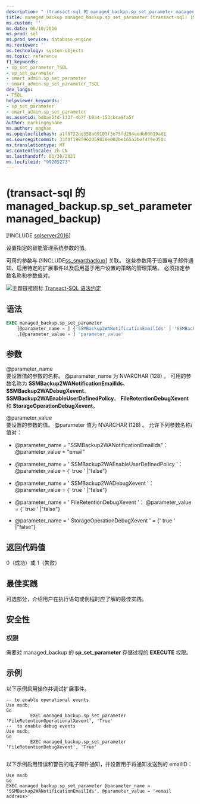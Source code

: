 ```yaml
---
description: " (transact-sql 的 managed_backup.sp_set_parameter managed_backup) "
title: managed_backup managed_backup.sp_set_parameter (transact-sql) |Microsoft Docs
ms.custom: ''
ms.date: 06/10/2016
ms.prod: sql
ms.prod_service: database-engine
ms.reviewer: ''
ms.technology: system-objects
ms.topic: reference
f1_keywords:
- sp_set_parameter_TSQL
- sp_set_parameter
- smart_admin.sp_set_parameter
- smart_admin.sp_set_parameter_TSQL
dev_langs:
- TSQL
helpviewer_keywords:
- sp_set_parameter
- smart_admin.sp_set_parameter
ms.assetid: bd8ae5fd-1337-4b7f-b0a4-153cbca9fa5f
author: markingmyname
ms.author: maghan
ms.openlocfilehash: a1f8722dd358a09103f3e75fd294eedb00019a01
ms.sourcegitcommit: 33f0f190f962059826e002be165a2bef4f9e350c
ms.translationtype: MT
ms.contentlocale: zh-CN
ms.lasthandoff: 01/30/2021
ms.locfileid: "99205273"
---
```

# <a name="managed_backupsp_set_parameter-transact-sql"></a> (transact-sql 的 managed_backup.sp_set_parameter managed_backup) 
[!INCLUDE [sqlserver2016](../../includes/applies-to-version/sqlserver2016.md)]

  设置指定的智能管理系统参数的值。  
  
 可用的参数与 [!INCLUDE[ss_smartbackup](../../includes/ss-smartbackup-md.md)] 关联。 这些参数用于设置电子邮件通知、启用特定的扩展事件以及启用基于用户设置的策略的管理策略。 必须指定参数名称和参数值对。  

  
 ![主题链接图标](../../database-engine/configure-windows/media/topic-link.gif "“主题链接”图标") [Transact-SQL 语法约定](../../t-sql/language-elements/transact-sql-syntax-conventions-transact-sql.md)  
  
## <a name="syntax"></a>语法  
  
```sql  
EXEC managed_backup.sp_set_parameter   
    [@parameter_name = ] {'SSMBackup2WANotificationEmailIds' | 'SSMBackup2WAEnableUserDefinedPolicy' | 'SSMBackup2WADebugXevent' | 'FileRetentionDebugXevent' | 'StorageOperationDebugXevent'}  
    ,[@parameter_value = ] 'parameter_value'  
```  
  
##  <a name="arguments"></a><a name="Arguments"></a> 参数  
 @parameter_name  
 要设置值的参数的名称。 @parameter_name 为 NVARCHAR (128) 。 可用的参数名称为 **SSMBackup2WANotificationEmailIds**、 **SSMBackup2WADebugXevent**、 **SSMBackup2WAEnableUserDefinedPolicy**、 **FileRetentionDebugXevent** 和 **StorageOperationDebugXevent**。  
  
 @parameter_value  
 要设置的参数的值。 @parameter 值为 NVARCHAR (128) 。  允许下列参数名称/值对：  
  
-   @parameter_name = "SSMBackup2WANotificationEmailIds"： @parameter_value  = "email"  
  
-   @parameter_name = ' SSMBackup2WAEnableUserDefinedPolicy '： @parameter_value  = {' true ' |"false"}  
  
-   @parameter_name = ' SSMBackup2WADebugXevent '： @parameter_value  = {' true ' |"false"}  
  
-   @parameter_name = ' FileRetentionDebugXevent '： @parameter_value  = {' true ' |"false"}  
  
-   @parameter_name = ' StorageOperationDebugXevent ' = {' true ' |"false"}  
  
## <a name="return-code-value"></a>返回代码值  
 0（成功）或 1（失败）  
  
## <a name="best-practices"></a>最佳实践  
 可选部分，介绍用户在执行语句或例程时应了解的最佳实践。  
  
## <a name="security"></a>安全性  
  
### <a name="permissions"></a>权限  
 需要对 managed_backup 的 **sp_set_parameter** 存储过程的 **EXECUTE** 权限。  
  
## <a name="examples"></a>示例  
 以下示例启用操作并调试扩展事件。  
  
```  
-- to enable operational events  
Use msdb;  
Go  
         EXEC managed_backup.sp_set_parameter 'FileRetentionOperationalXevent', 'True'  
--  to enable debug events  
Use msdb;  
Go  
         EXEC managed_backup.sp_set_parameter 'FileRetentionDebugXevent', 'True'  
  
```  
  
 以下示例启用错误和警告的电子邮件通知，并设置用于将通知发送到的 emailID：  
  
```  
Use msdb  
Go  
EXEC managed_backup.sp_set_parameter @parameter_name = 'SSMBackup2WANotificationEmailIds', @parameter_value = '<email address>'  
  
```  
  
  
